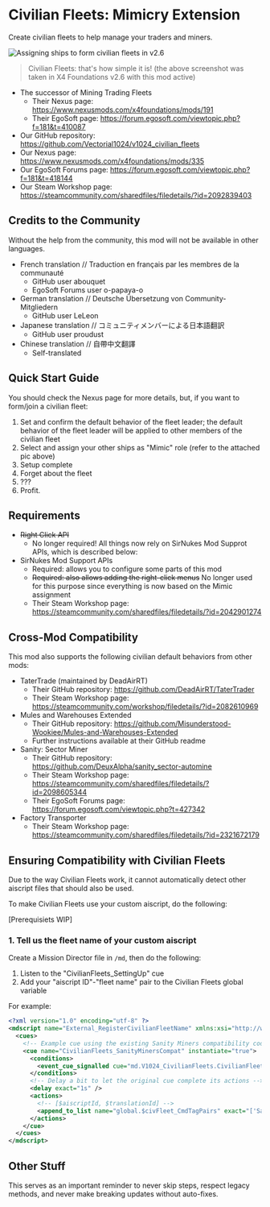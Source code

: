 # Civilian Fleets: Mimicry Extension
Create civilian fleets to help manage your traders and miners.

![Assigning ships to form civilian fleets in v2.6](https://i.imgur.com/Avpw0Rk.png)

> Civilian Fleets: that's how simple it is! (the above screenshot was taken in X4 Foundations v2.6 with this mod active)

- The successor of Mining Trading Fleets
  - Their Nexus page: https://www.nexusmods.com/x4foundations/mods/191
  - Their EgoSoft page: https://forum.egosoft.com/viewtopic.php?f=181&t=410087
- Our GitHub repository: https://github.com/Vectorial1024/v1024_civilian_fleets
- Our Nexus page: https://www.nexusmods.com/x4foundations/mods/335
- Our EgoSoft Forums page: https://forum.egosoft.com/viewtopic.php?f=181&t=418144
- Our Steam Workshop page: https://steamcommunity.com/sharedfiles/filedetails/?id=2092839403

## Credits to the Community
Without the help from the community, this mod will not be available in other languages.
- French translation // Traduction en français par les membres de la communauté
  - GitHub user abouquet
  - EgoSoft Forums user o-papaya-o
- German translation // Deutsche Übersetzung von Community-Mitgliedern
  - GitHub user LeLeon
- Japanese translation // コミュニティメンバーによる日本語翻訳
  - GitHub user proudust
- Chinese translation // 自帶中文翻譯
  - Self-translated


## Quick Start Guide
You should check the Nexus page for more details, but, if you want to form/join a civilian fleet:

1. Set and confirm the default behavior of the fleet leader; the default behavior of the fleet leader will be applied to other members of the civilian fleet
2. Select and assign your other ships as "Mimic" role (refer to the attached pic above)
3. Setup complete
4. Forget about the fleet
5. ???
6. Profit.

## Requirements
- ~~Right Click API~~
  - No longer required! All things now rely on SirNukes Mod Supprot APIs, which is described below:
- SirNukes Mod Support APIs
  - Required: allows you to configure some parts of this mod
  - ~~Required: also allows adding the right-click menus~~ No longer used for this purpose since everything is now based on the Mimic assignment
  - Their Steam Workshop page: https://steamcommunity.com/sharedfiles/filedetails/?id=2042901274

## Cross-Mod Compatibility
This mod also supports the following civilian default behaviors from other mods:

- TaterTrade (maintained by DeadAirRT)
  - Their GitHub repository: https://github.com/DeadAirRT/TaterTrader
  - Their Steam Workshop page: https://steamcommunity.com/workshop/filedetails/?id=2082610969
- Mules and Warehouses Extended
  - Their GitHub repository: https://github.com/Misunderstood-Wookiee/Mules-and-Warehouses-Extended
  - Further instructions available at their GitHub readme
- Sanity: Sector Miner
  - Their GitHub repository: https://github.com/DeuxAlpha/sanity_sector-automine
  - Their Steam Workshop page: https://steamcommunity.com/sharedfiles/filedetails/?id=2098605344
  - Their EgoSoft Forums page: https://forum.egosoft.com/viewtopic.php?t=427342
- Factory Transporter
  - Their Steam Workshop page: https://steamcommunity.com/sharedfiles/filedetails/?id=2321672179

## Ensuring Compatibility with Civilian Fleets
Due to the way Civilian Fleets work, it cannot automatically detect other aiscript files that should also be used.

To make Civilian Fleets use your custom aiscript, do the following:

[Prerequisiets WIP]

### 1. Tell us the fleet name of your custom aiscript
Create a Mission Director file in `/md`, then do the following:

1. Listen to the "CivilianFleets_SettingUp" cue
2. Add your "aiscript ID"-"fleet name" pair to the Civilian Fleets global variable

For example:

```xml
<?xml version="1.0" encoding="utf-8" ?>
<mdscript name="External_RegisterCivilianFleetName" xmlns:xsi="http://www.w3.org/2001/XMLSchema-instance" xsi:noNamespaceSchemaLocation="md.xsd">
  <cues>
    <!-- Example cue using the existing Sanity Miners compatibility code -->
    <cue name="CivilianFleets_SanityMinersCompat" instantiate="true">
      <conditions>
        <event_cue_signalled cue="md.V1024_CivilianFleets.CivilianFleets_SettingUp" />
      </conditions>
      <!-- Delay a bit to let the original cue complete its actions -->
      <delay exact="1s" />
      <actions>
        <!-- [$aiscriptId, $translationId] -->
        <append_to_list name="global.$civFleet_CmdTagPairs" exact="['Sanity_SectorAutoMine', {221024, 2001}]" />
      </actions>
    </cue>
  </cues>
</mdscript>
```

## Other Stuff
This serves as an important reminder to never skip steps, respect legacy methods, and never make breaking updates without auto-fixes.
